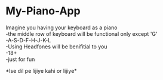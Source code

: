 <h1>My-Piano-App</h1>
<p>Imagine you having your keyboard as a piano <br>
 -the middle row of keyboard will be functional only except 'G' <br>
 -A-S-D-F-H-J-K-L <br>
 -Using Headfones will be benifitial to you <br>
 -18+ <br>
 -just for fun <br>
</p>
*Ise dil pe lijiye kahi or lijiye*
